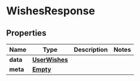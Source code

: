 
# WishesResponse

## Properties
Name | Type | Description | Notes
------------ | ------------- | ------------- | -------------
**data** | [**UserWishes**](UserWishes.md) |  | 
**meta** | [**Empty**](Empty.md) |  | 



